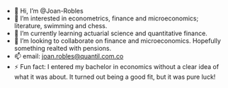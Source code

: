 - 👋 Hi, I’m @Joan-Robles
- 👀 I’m interested in econometrics, finance and microeconomics; literature, swimming and chess.
- 🌱 I’m currently learning actuarial science and quantitative finance.
- 💞️ I’m looking to collaborate on finance and microeconomics. Hopefully something realted with pensions. 
- 📫 email: joan.robles@quantil.com.co
- ⚡ Fun fact: I entered my bachelor in economics without a clear idea of what it was about. It turned out being a good fit, but it was pure luck!

<!---
Joan-Robles/Joan-Robles is a ✨ special ✨ repository because its `README.md` (this file) appears on your GitHub profile.
You can click the Preview link to take a look at your changes.
--->
